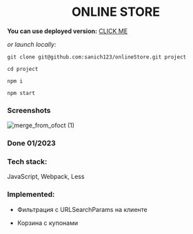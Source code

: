 <h1 align="center">ONLINE STORE</h1>

**You can use deployed version:** [CLICK ME](https://sanich123-wasek07-onlinestore.netlify.app/)

*or launch locally:*

`git clone git@github.com:sanich123/onlineStore.git project`

`cd project`

`npm i`

`npm start`

### Screenshots
![merge_from_ofoct (1)](https://user-images.githubusercontent.com/70276651/227799221-45c638d0-9fa5-427d-8d9b-2a5041c57462.jpg)

### Done 01/2023

### Tech stack:
JavaScript, Webpack, Less

### Implemented:

* Фильтрация с URLSearchParams на клиенте

* Корзина с купонами
